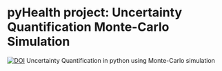 # pyHealth project: Uncertainty Quantification Monte-Carlo Simulation
[![DOI](https://zenodo.org/badge/232115646.svg)](https://zenodo.org/badge/latestdoi/232115646)
Uncertainty Quantification in python using Monte-Carlo simulation
